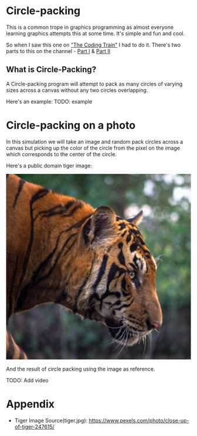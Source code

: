 # Circle-packing

This is a common trope in graphics programming as almost everyone learning
graphics attempts this at some time. It's simple and fun and cool.

So when I saw this one on ["The Coding Train"][1] I had to do it. There's two
parts to this on the channel - [Part I][2] & [Part II][3]

## What is Circle-Packing?

A Circle-packing program will attempt to pack as many circles of varying sizes
across a canvas without any two circles overlapping.

Here's an example:
TODO: example

# Circle-packing on a photo

In this simulation we will take an image and random pack circles across
a canvas but picking up the color of the circle from the pixel on the image
which corresponds to the center of the circle.

Here's a public domain tiger image:

![Ref Tiger Image](tiger.jpg)

And the result of circle packing using the image as reference.

TODO: Add video

# Appendix

* Tiger Image Source(tiger.jpg): https://www.pexels.com/photo/close-up-of-tiger-247615/

[1]: https://www.youtube.com/channel/UCvjgXvBlbQiydffZU7m1_aw
[2]: https://www.youtube.com/watch?v=QHEQuoIKgNE&t=1s
[3]: https://www.youtube.com/watch?v=ERQcYaaZ6F0